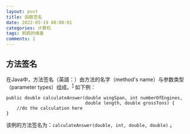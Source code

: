 ```yaml
---
layout: post
title: 函数签名
date: 2022-05-19 00:00:01
categories: 计算机
tags: 鸦鸦的维基
comments: 1
---
```


## 方法签名

在Java中，方法签名（英語：）由方法的名字（method's name）与参数类型（parameter types）组成。<sup>[1][1]</sup> 如下例：

```
public double calculateAnswer(double wingSpan, int numberOfEngines,
                              double length, double grossTons) {
    //do the calculation here
}
```

该例的方法签名为：`calculateAnswer(double, int, double, double)` 。

[1]: https://docs.oracle.com/javase/tutorial/java/javaOO/methods.html  "Oracle文档 - Defining Methods"